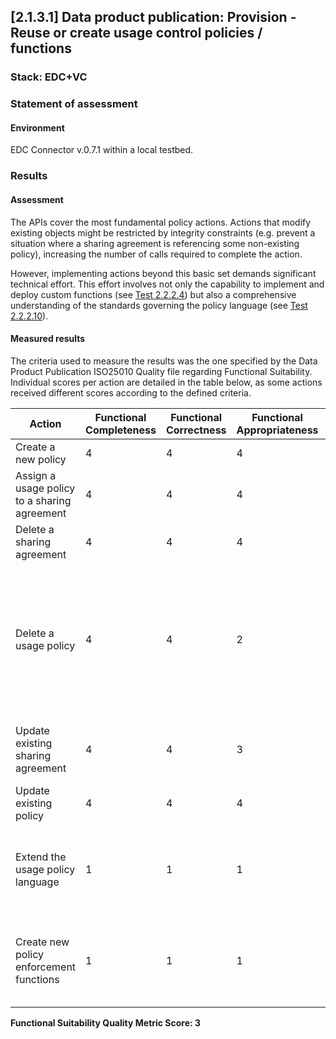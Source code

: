 ## [2.1.3.1] Data product publication: Provision - Reuse or create usage control policies / functions
### Stack: EDC+VC

### Statement of assessment
#### Environment

EDC Connector v.0.7.1 within a local testbed.

### Results
#### Assessment
The APIs cover the most fundamental policy actions.
Actions that modify existing objects might be restricted by integrity constraints (e.g. prevent a situation where a sharing agreement is referencing some non-existing policy), increasing the number of calls required to complete the action.

However, implementing actions beyond this basic set demands significant technical effort.
This effort involves not only the capability to implement and deploy custom functions (see [Test 2.2.2.4](https://github.com/imec-int/deployEMDS/issues/194)) but also a comprehensive understanding of the standards governing the policy language (see [Test 2.2.2.10](https://github.com/imec-int/deployEMDS/issues/206)).

#### Measured results

The criteria used to measure the results was the one specified by the Data Product Publication ISO25010 Quality file regarding Functional Suitability. Individual scores per action are detailed in the table below, as some actions received different scores according to the defined criteria.

| Action                                       | **Functional Completeness** | **Functional Correctness** | **Functional Appropriateness** | Explanation                                                   |
|----------------------------------------------|-----------------------------|----------------------------|--------------------------------|---------------------------------------------------------------|
| Create a new policy                          | 4                         |  4                       | 4                            |                                                               |
| Assign a usage policy to a sharing agreement |  4                            |  4                           | 4                            |                                                               |
| Delete a sharing agreement                   |    4                          |   4                          | 4                            |                                                               |
| Delete a usage policy                        |     4                         |    4                         | 2                      | Requires `C+1` API calls where `C` is the number of sharing agreements that reference the given policy (i.e., each sharing agreement must be deleted first)                  |
| Update existing sharing agreement            |       4                       |    4                         | 3                            | No update available, requires 1 deletion and 1 creation       |
| Update existing policy                       |    4                          |    4                         | 4                            |                                                               |
| Extend the usage policy language             |  1                            |   1                          | 1                            | Requires both API calls and manual deployment of new implementation files.                                                              |
| Create new policy enforcement functions      |  1                            |   1                          | 1                            | Requires both API calls and manual deployment of new implementation files                                                              |

**Functional Suitability Quality Metric Score: 3**
